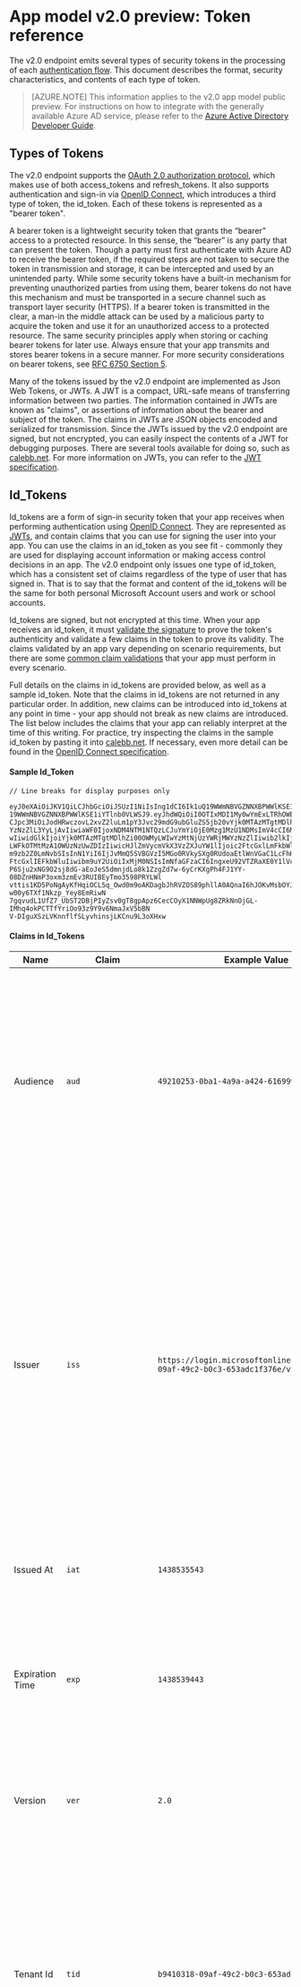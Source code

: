 <properties
	pageTitle="App Model v2 Token reference | Windows Azure"
	description="The types of tokens and claims emitted by the v2.0 Endpoint"
	services="active-directory"
	documentationCenter=""
	authors="dstrockis"
	manager="mbaldwin"
	editor=""/>

<tags
	ms.service="active-directory"
	ms.date="08/12/2015"
	wacn.date=""/>

# App model v2.0 preview: Token reference

The v2.0 endpoint emits several types of security tokens in the processing of each [authentication flow](/documentation/articles/active-directory-v2-flows). This document describes the format, security characteristics, and contents of each type of token.

> [AZURE.NOTE]
	This information applies to the v2.0 app model public preview.  For instructions on how to integrate with the generally available Azure AD service, please refer to the [Azure Active Directory Developer Guide](/documentation/articles/active-directory-developers-guide).

## Types of Tokens

The v2.0 endpoint supports the [OAuth 2.0 authorization protocol](/documentation/articles/active-directory-v2-protocols), which makes use of both access_tokens and refresh_tokens.  It also supports authentication and sign-in via [OpenID Connect](/documentation/articles/active-directory-v2-protocols#openid-connect-sign-in-flow), which introduces a third type of token, the id_token.  Each of these tokens is represented as a "bearer token".

A bearer token is a lightweight security token that grants the “bearer” access to a protected resource. In this sense, the “bearer” is any party that can present the token. Though a party must first authenticate with Azure AD to receive the bearer token, if the required steps are not taken to secure the token in transmission and storage, it can be intercepted and used by an unintended party. While some security tokens have a built-in mechanism for preventing unauthorized parties from using them, bearer tokens do not have this mechanism and must be transported in a secure channel such as transport layer security (HTTPS). If a bearer token is transmitted in the clear, a man-in the middle attack can be used by a malicious party to acquire the token and use it for an unauthorized access to a protected resource. The same security principles apply when storing or caching bearer tokens for later use. Always ensure that your app transmits and stores bearer tokens in a secure manner. For more security considerations on bearer tokens, see [RFC 6750 Section 5](http://tools.ietf.org/html/rfc6750).

Many of the tokens issued by the v2.0 endpoint are implemented as Json Web Tokens, or JWTs.  A JWT is a compact, URL-safe means of transferring information between two parties.  The information contained in JWTs are known as "claims", or assertions of information about the bearer and subject of the token.  The claims in JWTs are JSON objects encoded and serialized for transmission.  Since the JWTs issued by the v2.0 endpoint are signed, but not encrypted, you can easily inspect the contents of a JWT for debugging purposes.  There are several tools available for doing so, such as [calebb.net](https://calebb.net). For more information on JWTs, you can refer to the [JWT specification](http://self-issued.info/docs/draft-ietf-oauth-json-web-token.html).

## Id_Tokens

Id_tokens are a form of sign-in security token that your app receives when performing authentication using [OpenID Connect](/documentation/articles/active-directory-v2-protocols#openid-connect-sign-in-flow).  They are represented as [JWTs](#types-of-tokens), and contain claims that you can use for signing the user into your app.  You can use the claims in an id_token as you see fit - commonly they are used for displaying account information or making access control decisions in an app.  The v2.0 endpoint only issues one type of id_token, which has a consistent set of claims regardless of the type of user that has signed in.  That is to say that the format and content of the id_tokens will be the same for both personal Microsoft Account users and work or school accounts.

Id_tokens are signed, but not encrypted at this time.  When your app receives an id_token, it must [validate the signature](#validating-tokens) to prove the token's authenticity and validate a few claims in the token to prove its validity.  The claims validated by an app vary depending on scenario requirements, but there are some [common claim validations](#validating-tokens) that your app must perform in every scenario.

Full details on the claims in id_tokens are provided below, as well as a sample id_token.  Note that the claims in id_tokens are not returned in any particular order.  In addition, new claims can be introduced into id_tokens at any point in time - your app should not break as new claims are introduced.  The list below includes the claims that your app can reliably interpret at the time of this writing. For practice, try inspecting the claims in the sample id_token by pasting it into [calebb.net](https://calebb.net).  If necessary, even more detail can be found in the [OpenID Connect specification](http://openid.net/specs/openid-connect-core-1_0.html).

#### Sample Id_Token
```
// Line breaks for display purposes only

eyJ0eXAiOiJKV1QiLCJhbGciOiJSUzI1NiIsIng1dCI6Ik1uQ19WWmNBVGZNNXBPWWlKSE1iYTlnb0VLWSIsImtpZCI6Ik1uQ
19WWmNBVGZNNXBPWWlKSE1iYTlnb0VLWSJ9.eyJhdWQiOiI0OTIxMDI1My0wYmExLTRhOWEtYTQyNC02MTY5OTlmYWI2MjAiL
CJpc3MiOiJodHRwczovL2xvZ2luLm1pY3Jvc29mdG9ubGluZS5jb20vYjk0MTAzMTgtMDlhZi00OWMyLWIwYzMtNjUzYWRjMW
YzNzZlL3YyLjAvIiwiaWF0IjoxNDM4NTM1NTQzLCJuYmYiOjE0Mzg1MzU1NDMsImV4cCI6MTQzODUzOTQ0MywidmVyIjoiMi4
wIiwidGlkIjoiYjk0MTAzMTgtMDlhZi00OWMyLWIwYzMtNjUzYWRjMWYzNzZlIiwib2lkIjoiYTFlYmRkZTgtZTRmOS00NTcx
LWFkOTMtMzA1OWUzNzUwZDIzIiwicHJlZmVycmVkX3VzZXJuYW1lIjoic2FtcGxlLmFkbWluQHN0cm9ja2lzZGV2Lm9ubWljc
m9zb2Z0LmNvbSIsInN1YiI6IjJvMmQ5SVBGVzI5MGo0RVkySXg0RUdoaEtlWnVGaC1LcFhHS2tuZkNxRWMiLCJuYW1lIjoiU2
FtcGxlIEFkbWluIiwibm9uY2UiOiIxMjM0NSIsImNfaGFzaCI6IngxeU92VTZRaXE0Y1lVcVIxeDBvM2cifQ.Qk9exyv04I6a
P6Sju2xNG9O2sj8dG-aEoJeS5dmnjdLo8k1ZzgZd7w-6yCrKXgPh4FJ1YY-08DZnHNmP3oxm3zmEv3RUIBEyTmo3598PRYLWl
vttis1KD5PoNgAyKfHqiOCL5q_Owd0m9oAKDagbJhRVZOS89phllA0AQnaI6hJOKvMsbOYJt-w00y6TXf1Nkzp_Yey8EmRiwN
7gqvudL1UfZ7_UbST2DBjPIyZsv0gT8gpApz6CecCOyX1NNWpUg8ZRkNnOjGL-IMhq4okPCTTfYriOo93z9Y9v6NmaJxV5bBN
V-DIguXSzLVKnnflfSLyvhinsjLKCnu9L3oXHxw
```

#### Claims in Id_Tokens
| Name | Claim | Example Value | Description |
| ----------------------- | ------------------------------- | ------------ | --------------------------------- |
| Audience | `aud` | `49210253-0ba1-4a9a-a424-616999fab620` | Identifies the intended recipient of the token.  In id_tokens, the audience is your app's Application Id, as assigned to your app in the app registration portal.  Your app should validate this value and reject the token if it does not match. |
| Issuer | `iss` | <!-- deleted by customization `https://login.chinacloudapi.cn/b9410318-09af-49c2-b0c3-653adc1f376e/v2.0/` --><!-- keep by customization: begin --> `https://login.microsoftonline.com/b9410318-09af-49c2-b0c3-653adc1f376e/v2.0/` <!-- keep by customization: end --> | Identifies the security token service (STS) that constructs and returns the token, as well as the Azure AD tenant in which the user was authenticated.  Your app should validate the issuer claim to ensure that the token came from the v2.0 endpoint.  It can also use the guid portion of the claim to restrict the set of tenants that are allowed to sign into the app. |
| Issued At | `iat` | `1438535543` | The time at which the token was issued, represented in epoch time. |
| Expiration Time | `exp` | `1438539443` | The time at which the token becomes invalid, represented in epoch time.  Your app should use this claim to verify the validity of the token lifetime.  |
| Version | `ver` | `2.0` | The version of the id_token, as defined by Azure AD.  For app model v2.0, The value will be `2.0`. |
| Tenant Id | `tid` | `b9410318-09af-49c2-b0c3-653adc1f376e` | A guid representing the Azure AD tenant which the user is from.  For work and school accounts, the guid will be the immutable tenant ID of the organization that the user belongs to.  For personal accounts, the value will be `9188040d-6c67-4c5b-b112-36a304b66dad`. |
| Code Hash | `c_hash` | `SGCPtt01wxwfgnYZy2VJtQ` | The code hash is included in id_tokens only when the id_token is issued alongside an OAuth 2.0 authorization code.  It can be used to validate the authenticity of an authorization code.  See the [OpenID Connect specification](http://openid.net/specs/openid-connect-core-1_0.html) for more details on performing this validation. |
| Access Token Hash | `at_hash` | `SGCPtt01wxwfgnYZy2VJtQ` | The access token hash is included in id_tokens only when the id_token is issued alongside an OAuth 2.0 access token.  It can be used to validate the authenticity of an access token.  See the [OpenID Connect specification](http://openid.net/specs/openid-connect-core-1_0.html) for more details on performing this validation. |
| Nonce | `nonce` | `12345` | The nonce is a strategy for mitigating token replay attacks.  Your app can specify a nonce in an authorization request by using the `nonce` query parameter.  The value you provide in the request will be emitted in the id_token's `nonce` claim, unmodified.  This allows your app to verify the value against the value it specified on the request, which associates the app's session with a given id_token.  Your app should perform this validation during the id_token validation process. |
| Name | `name` | `Leonardo DaVinci` | The name claim provides a human readable value that identifies the subject of the token. This value is not guaranteed to be unique, is mutable, and is designed to be used only for display purposes. |
| Preferred Username | `preferred_username` | `leo@outlook.com` | The primary username that is used to represent the user in the v2.0 endpoint.  It could be an email address, phone number, or a generic username without a specified format.  Its value is mutable and may change for a given user over time. |
| Subject | `sub` | `AAAAAAAAAAAAAAAAAAAAAOUtxUJsxQtHuMcFCIA1NC0` | The principal about which the token asserts information, such as the user of an app. This value is immutable and cannot be reassigned or reused, so it can be used to perform authorization checks safely, such as when the token is used to access a resource. Because the subject is always present in the tokens the Azure AD issues, we recommended using this value in a general purpose authorization system. |
| ObjectId | `oid` | `27cb5cec-7c0c-40b4-a69a-22500b6ea853` | The object Id of the work or school account in the Azure AD system.  This claim will not be issued for personal Microsoft accounts. |

<!---
| Not Before | `nbf` | `1438535543` |  The time at which the token becomes valid, represented in epoch time. It is usually the same as the issuance time.  Your app should use this claim to verify the validity of the token lifetime.  |
-->



## Access Tokens

Access tokens issued by the v2.0 endpoint take two different formats.  Access tokens that are issued on behalf of work or school accounts are JWTs, similar to an id_token.  Access tokens that are issued on behalf of a personal Microsoft account are in a format known as "compact tickets".  For this reason, in development you may notice a different string format for access tokens issued by the v2.0 endpoint.  Over time, this difference in access tokens will be eliminated from the v2.0 endpoint.

With that said, access tokens issued by the v2.0 endpoint are only consumable by Microsoft Services at this point in time.  Your apps should not need to perform any validation or inspection of access tokens for any of the currently supported scenarios.  You can treat access tokens as completely opaque - they are just strings which your app can pass to Microsoft in HTTP requests.

In the near future, the v2.0 endpoint will introduce the ability for your app to receive access tokens from other clients.  At that time, this information will be updated with the information your app needs to perform access token validation and other similar tasks.

When you request an access token from the v2.0 endpoint, the v2.0 endpoint also returns some metadata about the access token for your app's consumption.  This information includes the expiry time of the access token and the scopes for which it is valid.  This allows your app to perform intelligent caching of access tokens without having to parse open the access token itself.

## Refresh Tokens

Refresh tokens are security tokens which your app can use to acquire new access tokens in an OAuth 2.0 flow.  It allows your app to achieve long-term access to resources on behalf of a user without requiring interaction by the user.

Refresh tokens are multi-resource.  That is to say that a refresh token received during a token request for one resource can be redeemed for access tokens to a completely different resource.

In order to receive a refresh  in a token response, your app must request & be granted the `offline_acesss` scope.   To learn more about the `offline_access` scope, refer to the [consent & scopes article here](/documentation/articles/active-directory-v2-scopes).

Refresh tokens are, and will always be, completely opaque to your app.  They are issued by the Azure AD v2.0 endpoint and can only be inspected & interpreted by the v2.0 endpoint.  They are long-lived, but your app should not be written to expect that a refresh token will last for any period of time.  Refresh tokens can be invalidated at any moment in time for a variety of reasons.  The only way for your app to know if a refresh token is valid is to attempt to redeem it by making a token request to the v2.0 endpoint.

When you redeem a refresh token for a new access token (and if your app had been granted the `offline_access` scope), you will receive a new refresh token in the token response.  You should  save the newly issued refresh token, replacing the one you used in the request.  This will guarantee that your refresh tokens remain valid for as long as possible.

## Validating Tokens

At this point in time, the only token validation your apps should need to perform is validating id_tokens.  In order to validate an id_token, your app should validate both the id_token's signature and the claims in the id_token.

<!-- TODO: Link -->
We provide libraries & code samples that show how to easily handle token validation - the below information is simply provided for those who wish to understand the underlying process.  There are also several 3rd party open source libraries available for JWT validation - there is at least one option for almost every platform & language out there.

#### Validating the Signature
A JWT contains three segments, which are separated by the `.` character.  The first segment is known as the **header**, the second as the **body**, and the third as the **signature**.  The signature segment can be used to validate the authenticity of the id_token so that it can be trusted by your app.

Id_Tokens are signed using industry standard asymmetric encryption algorithms, such as RSA 256. The header of the id_token contains information about the key and encryption method used to sign the token:

```
{
		typ: "JWT",
		alg: "RS256",
		x5t: "GvnPApfWMdLRi8PDmisFn7bprKg"
}
```

The `alg` claim indicates the algorithm that was used to sign the token, while the `kid` or `x5t` claims indicate the particular public key that was used to sign the token.

At any given point in time, the v2.0 endpoint may sign an id_token using any one of a certain set of public-private key pairs.  The v2.0 endpoint rotates the possible set of keys on a periodic basis, so your app should be written to handle those key changes automatically.  A reasonable frequency to check for updates to the public keys used by the v2.0 endpoint is about 24 hours.

You can acquire the signing key data necessary to validate the signature by using the OpenID Connect metadata document located at:

<!-- deleted by customization
`https://login.chinacloudapi.cn/common/v2.0/.well-known/openid-configuration`
-->
<!-- keep by customization: begin -->
`https://login.microsoftonline.com/common/v2.0/.well-known/openid-configuration`
<!-- keep by customization: end -->

This metadata document is a JSON object containing several useful pieces of information, such as the location of the various endpoints required for performing OpenID Connect authentication.  It also includes a `jwks_uri`, which gives the location of the set of public keys used to sign tokens.  That location is provided below, but it is best to fetch that location dynamically by using the metadata document and parsing out the `jwks_uri`:

<!-- deleted by customization
`https://login.chinacloudapi.cn/common/discovery/v2.0/keys`
-->
<!-- keep by customization: begin -->
`https://login.microsoftonline.com/common/discovery/v2.0/keys`
<!-- keep by customization: end -->

The JSON document located at this url contains all of the public key information in use at that particular moment in time.  Your app can use the `kid` or `x5t` claims in the JWT header to select which public key in this document has been used to sign a particular token.  It can then perform signature validation using the correct public key and the indicated algorithm.

Performing signature validation is outside the scope of this document - there are many open source libraries available for helping you do so if necessary.

#### Validating the Claims
When your app receives an id_token upon user sign-in, it should also perform a few checks against the claims in the id_token.  These include:

- The **Audience** claim - to verify that the id_token was intended to be given to your app.
- The **Issued At** and **Expiration Time** claims - to verify that the id_token has not expired.
- The **Issuer** claim - to verify that the token was indeed issued to your app by the v2.0 endpoint.
- The **Nonce** -  as a token replay attack mitigation.

Details of the expected values for these claims are included above in the [id_token section](#id_tokens).


## Token Lifetimes

The following token lifetimes are provided purely for your understanding, as they can help in developing and debugging apps.  Your apps should not be written to expect any of these lifetimes to remain constant - they can and will change at any given point in time.

| Token | Lifetime | Description |
| ----------------------- | ------------------------------- | ------------ |
| Id_Tokens (work or school accounts) | 1 hour | Id_Tokens are typically valid for an hour.  Your web app can use this same lifetime in maintaining its own session with the user (recommended), or choose a completely different session lifetime.  If your app needs to get a new id_token, it simply needs to make a new sign-in request to the v2.0 authorize endpoint.  If the user has a valid browser session with the v2.0 endpoint, they may not be required to enter their credentials again. |
| Id_Tokens (personal accounts) | 24 hours | Id_Tokens for personal accounts are typically valid for 24 hours.  Your web app can use this same lifetime in maintaining its own session with the user (recommended), or choose a completely different session lifetime.  If your app needs to get a new id_token, it simply needs to make a new sign-in request to the v2.0 authorize endpoint.  If the user has a valid browser session with the v2.0 endpoint, they may not be required to enter their credentials again. |
| Access Tokens (work or school accounts) | 1 hour | Indicated in token responses as part of the token metadata. |
| Access Tokens (personal accounts) | 1 hour | Indicated in token responses as part of the token metadata.  Access_tokens issued on behalf of personal accounts may be configured for a different lifetime, but one hour is typically the case. |
| Refresh Tokens (work or school account) | Up to 14 days | A single refresh token is valid for a maximum of 14 days.  However, the refresh token may become invalid at any time for any number of reasons, so your app should continue to try and use a refresh token until it fails, or until your app replaces it with a new refresh token.  A refresh token will also become invalid if it has been 90 days since the user has entered their credentials. |
| Refresh Tokens (personal accounts) | Up to 1 year | A single refresh token is valid for a maximum of 1 year.  However, the refresh token may become invalid at any time for any number of reasons, so your app should continue to try and use a refresh token until it fails. |
| Authorization Codes (work or school accounts) | 10 minutes | Authorization codes are purposefully short-lived, and should be immediately redeemed for access_tokens and refresh_tokens when they are received. |
| Authorization Codes (personal accounts) | 5 minutes | Authorization codes are purposefully short-lived, and should be immediately redeemed for access_tokens and refresh_tokens when they are received.  Authorization codes issued on behalf of personal accounts are also one-time use. |
